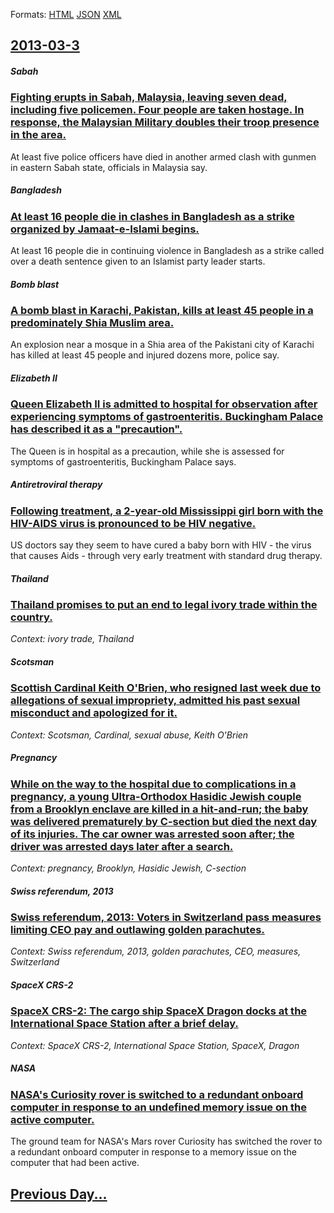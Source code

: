 
Formats: [HTML](2013/03/3/index.html)  [JSON](2013/03/3/index.json)  [XML](2013/03/3/index.xml)  

## [2013-03-3](/news/2013/03/3/index.md)

##### Sabah
### [Fighting erupts in Sabah, Malaysia, leaving seven dead, including five policemen. Four people are taken hostage. In response, the Malaysian Military doubles their troop presence in the area. ](/news/2013/03/3/fighting-erupts-in-sabah-malaysia-leaving-seven-dead-including-five-policemen-four-people-are-taken-hostage-in-response-the-malaysian.md)
At least five police officers have died in another armed clash with gunmen in eastern Sabah state, officials in Malaysia say.

##### Bangladesh
### [At least 16 people die in clashes in Bangladesh as a strike organized by Jamaat-e-Islami begins. ](/news/2013/03/3/at-least-16-people-die-in-clashes-in-bangladesh-as-a-strike-organized-by-jamaat-e-islami-begins.md)
At least 16 people die in continuing violence in Bangladesh as a strike called over a death sentence given to an Islamist party leader starts.

##### Bomb blast
### [A bomb blast in Karachi, Pakistan, kills at least 45 people in a predominately Shia Muslim area. ](/news/2013/03/3/a-bomb-blast-in-karachi-pakistan-kills-at-least-45-people-in-a-predominately-shia-muslim-area.md)
An explosion near a mosque in a Shia area of the Pakistani city of Karachi has killed at least 45 people and injured dozens more, police say.

##### Elizabeth II
### [Queen Elizabeth II is admitted to hospital for observation after experiencing symptoms of gastroenteritis. Buckingham Palace has described it as a "precaution". ](/news/2013/03/3/queen-elizabeth-ii-is-admitted-to-hospital-for-observation-after-experiencing-symptoms-of-gastroenteritis-buckingham-palace-has-described-i.md)
The Queen is in hospital as a precaution, while she is assessed for symptoms of gastroenteritis, Buckingham Palace says.

##### Antiretroviral therapy
### [Following treatment, a 2-year-old Mississippi girl born with the HIV-AIDS virus is pronounced to be HIV negative. ](/news/2013/03/3/following-treatment-a-2-year-old-mississippi-girl-born-with-the-hiv-aids-virus-is-pronounced-to-be-hiv-negative.md)
US doctors say they seem to have cured a baby born with HIV - the virus that causes Aids - through very early treatment with standard drug therapy.

##### Thailand
### [Thailand promises to put an end to legal ivory trade within the country. ](/news/2013/03/3/thailand-promises-to-put-an-end-to-legal-ivory-trade-within-the-country.md)
_Context: ivory trade, Thailand_

##### Scotsman
### [Scottish Cardinal Keith O'Brien, who resigned last week due to allegations of sexual impropriety, admitted his past sexual misconduct and apologized for it. ](/news/2013/03/3/scottish-cardinal-keith-o-brien-who-resigned-last-week-due-to-allegations-of-sexual-impropriety-admitted-his-past-sexual-misconduct-and-ap.md)
_Context: Scotsman, Cardinal, sexual abuse, Keith O'Brien_

##### Pregnancy
### [While on the way to the hospital due to complications in a pregnancy, a young Ultra-Orthodox Hasidic Jewish couple from a Brooklyn enclave are killed in a hit-and-run; the baby was delivered prematurely by C-section but died the next day of its injuries. The car owner was arrested soon after; the driver was arrested days later after a search. ](/news/2013/03/3/while-on-the-way-to-the-hospital-due-to-complications-in-a-pregnancy-a-young-ultra-orthodox-hasidic-jewish-couple-from-a-brooklyn-enclave-a.md)
_Context: pregnancy, Brooklyn, Hasidic Jewish, C-section_

##### Swiss referendum, 2013
### [Swiss referendum, 2013: Voters in Switzerland pass measures limiting CEO pay and outlawing golden parachutes. ](/news/2013/03/3/swiss-referendum-2013-voters-in-switzerland-pass-measures-limiting-ceo-pay-and-outlawing-golden-parachutes.md)
_Context: Swiss referendum, 2013, golden parachutes, CEO, measures, Switzerland_

##### SpaceX CRS-2
### [SpaceX CRS-2: The cargo ship SpaceX Dragon docks at the International Space Station after a brief delay. ](/news/2013/03/3/spacex-crs-2-the-cargo-ship-spacex-dragon-docks-at-the-international-space-station-after-a-brief-delay.md)
_Context: SpaceX CRS-2, International Space Station, SpaceX, Dragon_

##### NASA
### [NASA's Curiosity rover is switched to a redundant onboard computer in response to an undefined memory issue on the active computer. ](/news/2013/03/3/nasa-s-curiosity-rover-is-switched-to-a-redundant-onboard-computer-in-response-to-an-undefined-memory-issue-on-the-active-computer.md)
The ground team for NASA&#039;s Mars rover Curiosity has switched the rover to a redundant onboard computer in response to a memory issue on the computer that had been active.

## [Previous Day...](/news/2013/03/2/index.md)

